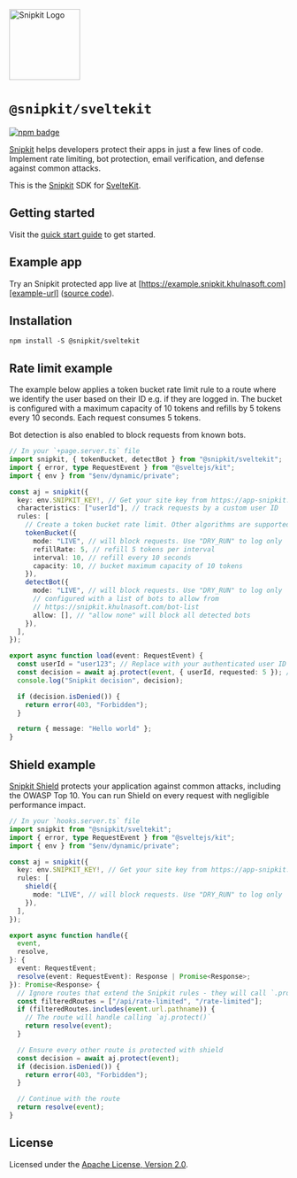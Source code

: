 <a href="https://snipkit.khulnasoft.com" target="_snipkit-home">
  <picture>
    <source media="(prefers-color-scheme: dark)" srcset="https://snipkit.khulnasoft.com/logo/snipkit-dark-lockup-voyage-horizontal.svg">
    <img src="https://snipkit.khulnasoft.com/logo/snipkit-light-lockup-voyage-horizontal.svg" alt="Snipkit Logo" height="128" width="auto">
  </picture>
</a>

# `@snipkit/sveltekit`

<p>
  <a href="https://www.npmjs.com/package/@snipkit/sveltekit">
    <picture>
      <source media="(prefers-color-scheme: dark)" srcset="https://img.shields.io/npm/v/%40snipkit%2Fsveltekit?style=flat-square&label=%E2%9C%A6Aj&labelColor=000000&color=5C5866">
      <img alt="npm badge" src="https://img.shields.io/npm/v/%40snipkit%2Fsveltekit?style=flat-square&label=%E2%9C%A6Aj&labelColor=ECE6F0&color=ECE6F0">
    </picture>
  </a>
</p>

[Snipkit][snipkit] helps developers protect their apps in just a few lines of
code. Implement rate limiting, bot protection, email verification, and defense
against common attacks.

This is the [Snipkit][snipkit] SDK for [SvelteKit][sveltekit].

## Getting started

Visit the [quick start guide][quick-start] to get started.

## Example app

Try an Snipkit protected app live at [https://example.snipkit.khulnasoft.com][example-url]
([source code][example-source]).

## Installation

```shell
npm install -S @snipkit/sveltekit
```

## Rate limit example

The example below applies a token bucket rate limit rule to a route where we
identify the user based on their ID e.g. if they are logged in. The bucket is
configured with a maximum capacity of 10 tokens and refills by 5 tokens every 10
seconds. Each request consumes 5 tokens.

Bot detection is also enabled to block requests from known bots.

```ts
// In your `+page.server.ts` file
import snipkit, { tokenBucket, detectBot } from "@snipkit/sveltekit";
import { error, type RequestEvent } from "@sveltejs/kit";
import { env } from "$env/dynamic/private";

const aj = snipkit({
  key: env.SNIPKIT_KEY!, // Get your site key from https://app-snipkit.khulnasoft.com
  characteristics: ["userId"], // track requests by a custom user ID
  rules: [
    // Create a token bucket rate limit. Other algorithms are supported.
    tokenBucket({
      mode: "LIVE", // will block requests. Use "DRY_RUN" to log only
      refillRate: 5, // refill 5 tokens per interval
      interval: 10, // refill every 10 seconds
      capacity: 10, // bucket maximum capacity of 10 tokens
    }),
    detectBot({
      mode: "LIVE", // will block requests. Use "DRY_RUN" to log only
      // configured with a list of bots to allow from
      // https://snipkit.khulnasoft.com/bot-list
      allow: [], // "allow none" will block all detected bots
    }),
  ],
});

export async function load(event: RequestEvent) {
  const userId = "user123"; // Replace with your authenticated user ID
  const decision = await aj.protect(event, { userId, requested: 5 }); // Deduct 5 tokens from the bucket
  console.log("Snipkit decision", decision);

  if (decision.isDenied()) {
    return error(403, "Forbidden");
  }

  return { message: "Hello world" };
}
```

## Shield example

[Snipkit Shield][shield-concepts-docs] protects your application against common
attacks, including the OWASP Top 10. You can run Shield on every request with
negligible performance impact.

```ts
// In your `hooks.server.ts` file
import snipkit from "@snipkit/sveltekit";
import { error, type RequestEvent } from "@sveltejs/kit";
import { env } from "$env/dynamic/private";

const aj = snipkit({
  key: env.SNIPKIT_KEY!, // Get your site key from https://app-snipkit.khulnasoft.com
  rules: [
    shield({
      mode: "LIVE", // will block requests. Use "DRY_RUN" to log only
    }),
  ],
});

export async function handle({
  event,
  resolve,
}: {
  event: RequestEvent;
  resolve(event: RequestEvent): Response | Promise<Response>;
}): Promise<Response> {
  // Ignore routes that extend the Snipkit rules - they will call `.protect` themselves
  const filteredRoutes = ["/api/rate-limited", "/rate-limited"];
  if (filteredRoutes.includes(event.url.pathname)) {
    // The route will handle calling `aj.protect()`
    return resolve(event);
  }

  // Ensure every other route is protected with shield
  const decision = await aj.protect(event);
  if (decision.isDenied()) {
    return error(403, "Forbidden");
  }

  // Continue with the route
  return resolve(event);
}
```

## License

Licensed under the [Apache License, Version 2.0][apache-license].

[snipkit]: https://snipkit.khulnasoft.com
[sveltekit]: https://kit.svelte.dev/
[example-url]: https://example.snipkit.khulnasoft.com
[quick-start]: https://docs-snipkit.khulnasoft.com/get-started/sveltekit
[example-source]: https://github.com/snipkit/snipkit-example
[shield-concepts-docs]: https://docs-snipkit.khulnasoft.com/shield/concepts
[apache-license]: http://www.apache.org/licenses/LICENSE-2.0
